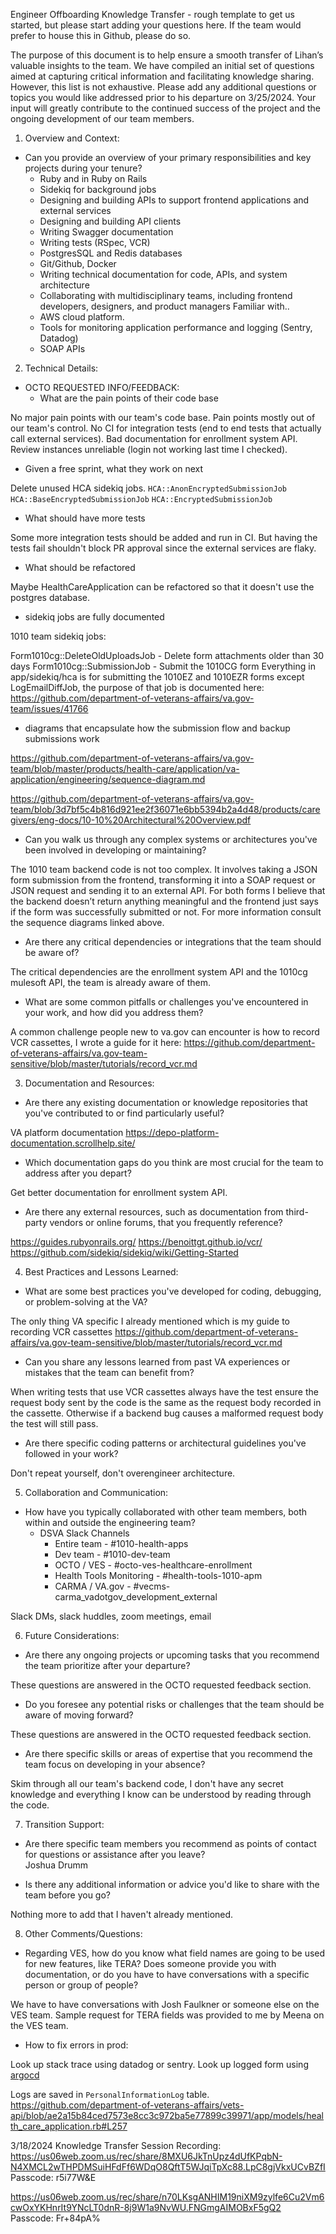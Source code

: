 Engineer Offboarding Knowledge Transfer - rough template to get us started, but please start adding your questions here. If the team would prefer to house this in Github, please do so.  

The purpose of this document is to help ensure a smooth transfer of Lihan’s valuable insights to the team. We have compiled an initial set of questions aimed at capturing critical information and facilitating knowledge sharing. However, this list is not exhaustive. Please add any additional questions or topics you would like addressed prior to his departure on 3/25/2024. Your input will greatly contribute to the continued success of the project and the ongoing development of our team members.

1. Overview and Context:
* Can you provide an overview of your primary responsibilities and key projects during your tenure?
   * Ruby and in Ruby on Rails
   * Sidekiq for background jobs
   * Designing and building APIs to support frontend applications and external services
   * Designing and building API clients
   * Writing Swagger documentation
   * Writing tests (RSpec, VCR)
   * PostgresSQL and Redis databases
   * Git/Github, Docker
   * Writing technical documentation for code, APIs, and system architecture
   * Collaborating with multidisciplinary teams, including frontend developers, designers, and product managers
Familiar with..
   * AWS cloud platform.
   * Tools for monitoring application performance and logging (Sentry, Datadog)
   * SOAP APIs
2. Technical Details:
* OCTO REQUESTED INFO/FEEDBACK:
   * What are the pain points of their code base


No major pain points with our team's code base. Pain points mostly out of our team's control. No CI for integration tests (end to end tests that actually call external services). Bad documentation for enrollment system API. Review instances unreliable (login not working last time I checked).




   * Given a free sprint, what they work on next


Delete unused HCA sidekiq jobs.
`HCA::AnonEncryptedSubmissionJob`
`HCA::BaseEncryptedSubmissionJob`
`HCA::EncryptedSubmissionJob`


   * What should have more tests


Some more integration tests should be added and run in CI. But having the tests fail shouldn't block PR approval since the external services are flaky.




   * What should be refactored


Maybe HealthCareApplication can be refactored so that it doesn't use the postgres database.


   * sidekiq jobs are fully documented


1010 team sidekiq jobs:


Form1010cg::DeleteOldUploadsJob - Delete form attachments older than 30 days
Form1010cg::SubmissionJob - Submit the 1010CG form
Everything in app/sidekiq/hca is for submitting the 1010EZ and 1010EZR forms except LogEmailDiffJob, the purpose of that job is documented here: https://github.com/department-of-veterans-affairs/va.gov-team/issues/41766


   * diagrams that encapsulate how the submission flow and backup submissions work


https://github.com/department-of-veterans-affairs/va.gov-team/blob/master/products/health-care/application/va-application/engineering/sequence-diagram.md


https://github.com/department-of-veterans-affairs/va.gov-team/blob/3d7bf5c4b816d921ee2f36071e6bb5394b2a4d48/products/caregivers/eng-docs/10-10%20Architectural%20Overview.pdf




* Can you walk us through any complex systems or architectures you've been involved in developing or maintaining?  

The 1010 team backend code is not too complex. It involves taking a JSON form submission from the frontend, transforming it into a SOAP request or JSON request and sending it to an external API. For both forms I believe that the backend doesn’t return anything meaningful and the frontend just says if the form was successfully submitted or not. For more information consult the sequence diagrams linked above.
* Are there any critical dependencies or integrations that the team should be aware of?  

The critical dependencies are the enrollment system API and the 1010cg mulesoft API, the team is already aware of them.
* What are some common pitfalls or challenges you've encountered in your work, and how did you address them?  

A common challenge people new to va.gov can encounter is how to record VCR cassettes, I wrote a guide for it here: https://github.com/department-of-veterans-affairs/va.gov-team-sensitive/blob/master/tutorials/record_vcr.md

3. Documentation and Resources:
* Are there any existing documentation or knowledge repositories that you've contributed to or find particularly useful?  

VA platform documentation https://depo-platform-documentation.scrollhelp.site/

* Which documentation gaps do you think are most crucial for the team to address after you depart?  

Get better documentation for enrollment system API.

* Are there any external resources, such as documentation from third-party vendors or online forums, that you frequently reference?  

https://guides.rubyonrails.org/
https://benoittgt.github.io/vcr/
https://github.com/sidekiq/sidekiq/wiki/Getting-Started

4. Best Practices and Lessons Learned:
* What are some best practices you've developed for coding, debugging, or problem-solving at the VA?  

The only thing VA specific I already mentioned which is my guide to recording VCR cassettes
https://github.com/department-of-veterans-affairs/va.gov-team-sensitive/blob/master/tutorials/record_vcr.md




* Can you share any lessons learned from past VA experiences or mistakes that the team can benefit from?  

When writing tests that use VCR cassettes always have the test ensure the request body sent by the code is the same as the request body recorded in the cassette. Otherwise if a backend bug causes a malformed request body the test will still pass.

* Are there specific coding patterns or architectural guidelines you've followed in your work?  

Don't repeat yourself, don't overengineer architecture.

5. Collaboration and Communication:
* How have you typically collaborated with other team members, both within and outside the engineering team?  
   * DSVA Slack Channels
      * Entire team - #1010-health-apps
      * Dev team - #1010-dev-team
      * OCTO / VES - #octo-ves-healthcare-enrollment
      * Health Tools Monitoring - #health-tools-1010-apm
      * CARMA / VA.gov - #vecms-carma_vadotgov_development_external

Slack DMs, slack huddles, zoom meetings, email


6. Future Considerations:
* Are there any ongoing projects or upcoming tasks that you recommend the team prioritize after your departure?  

These questions are answered in the OCTO requested feedback section.

* Do you foresee any potential risks or challenges that the team should be aware of moving forward?  

These questions are answered in the OCTO requested feedback section.

* Are there specific skills or areas of expertise that you recommend the team focus on developing in your absence?  

Skim through all our team's backend code, I don't have any secret knowledge and everything I know can be understood by reading through the code.

7. Transition Support:

* Are there specific team members you recommend as points of contact for questions or assistance after you leave?  
Joshua Drumm

* Is there any additional information or advice you'd like to share with the team before you go?  

Nothing more to add that I haven't already mentioned.

8. Other Comments/Questions:
* Regarding VES, how do you know what field names are going to be used for new features, like TERA? Does someone provide you with documentation, or do you have to have conversations with a specific person or group of people?  

We have to have conversations with Josh Faulkner or someone else on the VES team. Sample request for TERA fields was provided to me by Meena on the VES team.

* How to fix errors in prod:  

Look up stack trace using datadog or sentry. Look up logged form using [argocd ](https://argocd.vfs.va.gov/)    

Logs are saved in `PersonalInformationLog` table. https://github.com/department-of-veterans-affairs/vets-api/blob/ae2a15b84ced7573e8cc3c972ba5e77899c39971/app/models/health_care_application.rb#L257

3/18/2024  Knowledge Transfer Session Recording: https://us06web.zoom.us/rec/share/8MXU6JkTnUpz4dUfKPqbN-N4XMCL2wTHPDMSuiHFdFf6WDqO8QftT5WJqiTpXc88.LpC8gjVkxUCvBZfI 
Passcode: r5i77W&E

https://us06web.zoom.us/rec/share/n70LKsgANHIM19niXM9zylfe6Cu2Vm6cwOxYKHnrIt9YNcLT0dnR-8j9W1a9NvWU.FNGmgAIMOBxF5gQ2
Passcode: Fr+84pA%
